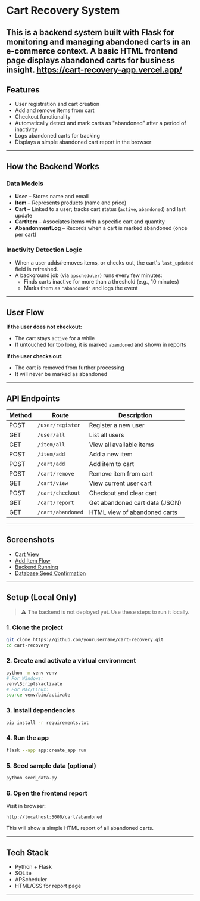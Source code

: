 # Cart Recovery System

This is a backend system built with Flask for monitoring and managing abandoned carts in an e-commerce context. A basic HTML frontend page displays abandoned carts for business insight.
https://cart-recovery-app.vercel.app/
---

## Features

- User registration and cart creation
- Add and remove items from cart
- Checkout functionality
- Automatically detect and mark carts as "abandoned" after a period of inactivity
- Logs abandoned carts for tracking
- Displays a simple abandoned cart report in the browser

---

## How the Backend Works

### Data Models

- **User** – Stores name and email
- **Item** – Represents products (name and price)
- **Cart** – Linked to a user; tracks cart status (`active`, `abandoned`) and last update
- **CartItem** – Associates items with a specific cart and quantity
- **AbandonmentLog** – Records when a cart is marked abandoned (once per cart)

### Inactivity Detection Logic

- When a user adds/removes items, or checks out, the cart's `last_updated` field is refreshed.
- A background job (via `apscheduler`) runs every few minutes:
  - Finds carts inactive for more than a threshold (e.g., 10 minutes)
  - Marks them as `"abandoned"` and logs the event

---

## User Flow

**If the user does not checkout:**
- The cart stays `active` for a while
- If untouched for too long, it is marked `abandoned` and shown in reports

**If the user checks out:**
- The cart is removed from further processing
- It will never be marked as abandoned

---

## API Endpoints

| Method | Route                | Description                          |
|--------|----------------------|--------------------------------------|
| POST   | `/user/register`     | Register a new user                  |
| GET    | `/user/all`          | List all users                       |
| GET    | `/item/all`          | View all available items             |
| POST   | `/item/add`          | Add a new item                       |
| POST   | `/cart/add`          | Add item to cart                     |
| POST   | `/cart/remove`       | Remove item from cart                |
| GET    | `/cart/view`         | View current user cart               |
| POST   | `/cart/checkout`     | Checkout and clear cart              |
| GET    | `/cart/report`       | Get abandoned cart data (JSON)       |
| GET    | `/cart/abandoned`    | HTML view of abandoned carts         |

---

## Screenshots

- [Cart View](screenshots/cart-page.png)
- [Add Item Flow](screenshots/user-cart.png)
- [Backend Running](screenshots/backend-console.png)
- [Database Seed Confirmation](screenshots/seed-success.png)

---

## Setup (Local Only)

> ⚠️ The backend is not deployed yet. Use these steps to run it locally.

### 1. Clone the project

```bash
git clone https://github.com/yourusername/cart-recovery.git
cd cart-recovery
```

### 2. Create and activate a virtual environment

```bash
python -m venv venv
# For Windows:
venv\Scripts\activate
# For Mac/Linux:
source venv/bin/activate
```

### 3. Install dependencies

```bash
pip install -r requirements.txt
```

### 4. Run the app

```bash
flask --app app:create_app run
```

### 5. Seed sample data (optional)

```bash
python seed_data.py
```

### 6. Open the frontend report

Visit in browser:

```
http://localhost:5000/cart/abandoned
```

This will show a simple HTML report of all abandoned carts.

---

## Tech Stack

- Python + Flask
- SQLite
- APScheduler
- HTML/CSS for report page

---
